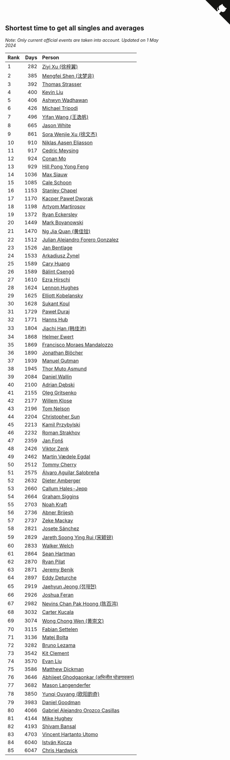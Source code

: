 ## Shortest time to get all singles and averages

*Note: Only current official events are taken into account.*
*Updated on  1 May 2024*

| Rank | Days | Person |
| :--- | ---: | :--- |
| 1 | 282 | [Ziyi Xu (徐梓翼)](https://www.worldcubeassociation.org/persons/2023XUZI01) |
| 2 | 385 | [Mengfei Shen (沈梦非)](https://www.worldcubeassociation.org/persons/2018SHEN07) |
| 3 | 392 | [Thomas Strasser](https://www.worldcubeassociation.org/persons/2022STRA10) |
| 4 | 400 | [Kevin Liu](https://www.worldcubeassociation.org/persons/2023LIUK02) |
| 5 | 406 | [Ashwyn Wadhawan](https://www.worldcubeassociation.org/persons/2022WADH02) |
| 6 | 426 | [Michael Tripodi](https://www.worldcubeassociation.org/persons/2021TRIP01) |
| 7 | 496 | [Yifan Wang (王逸帆)](https://www.worldcubeassociation.org/persons/2017WANY29) |
| 8 | 665 | [Jason White](https://www.worldcubeassociation.org/persons/2016WHIT16) |
| 9 | 861 | [Sora Wenjie Xu (徐文杰)](https://www.worldcubeassociation.org/persons/2016XUWE02) |
| 10 | 910 | [Niklas Aasen Eliasson](https://www.worldcubeassociation.org/persons/2021ELIA01) |
| 11 | 917 | [Cedric Meysing](https://www.worldcubeassociation.org/persons/2017MEYS02) |
| 12 | 924 | [Conan Mo](https://www.worldcubeassociation.org/persons/2020MOCO01) |
| 13 | 929 | [Hill Pong Yong Feng](https://www.worldcubeassociation.org/persons/2017FENG10) |
| 14 | 1036 | [Max Siauw](https://www.worldcubeassociation.org/persons/2017SIAU02) |
| 15 | 1085 | [Cale Schoon](https://www.worldcubeassociation.org/persons/2014SCHO02) |
| 16 | 1153 | [Stanley Chapel](https://www.worldcubeassociation.org/persons/2016CHAP04) |
| 17 | 1170 | [Kacper Paweł Dworak](https://www.worldcubeassociation.org/persons/2020DWOR01) |
| 18 | 1198 | [Artyom Martirosov](https://www.worldcubeassociation.org/persons/2016MART29) |
| 19 | 1372 | [Ryan Eckersley](https://www.worldcubeassociation.org/persons/2019ECKE02) |
| 20 | 1449 | [Mark Boyanowski](https://www.worldcubeassociation.org/persons/2014BOYA01) |
| 21 | 1470 | [Ng Jia Quan (黄佳铨)](https://www.worldcubeassociation.org/persons/2015QUAN03) |
| 22 | 1512 | [Julian Alejandro Forero Gonzalez](https://www.worldcubeassociation.org/persons/2018GONZ30) |
| 23 | 1526 | [Jan Bentlage](https://www.worldcubeassociation.org/persons/2010BENT01) |
| 24 | 1533 | [Arkadiusz Żynel](https://www.worldcubeassociation.org/persons/2018ZYNE01) |
| 25 | 1589 | [Cary Huang](https://www.worldcubeassociation.org/persons/2015HUAN48) |
| 26 | 1589 | [Bálint Csengő](https://www.worldcubeassociation.org/persons/2019CSEN01) |
| 27 | 1610 | [Ezra Hirschi](https://www.worldcubeassociation.org/persons/2019HIRS01) |
| 28 | 1624 | [Lennon Hughes](https://www.worldcubeassociation.org/persons/2017HUGH04) |
| 29 | 1625 | [Elliott Kobelansky](https://www.worldcubeassociation.org/persons/2019KOBE03) |
| 30 | 1628 | [Sukant Koul](https://www.worldcubeassociation.org/persons/2014KOUL01) |
| 31 | 1729 | [Paweł Duraj](https://www.worldcubeassociation.org/persons/2016DURA09) |
| 32 | 1771 | [Hanns Hub](https://www.worldcubeassociation.org/persons/2013HUBH01) |
| 33 | 1804 | [Jiachi Han (韩佳池)](https://www.worldcubeassociation.org/persons/2014HANJ02) |
| 34 | 1868 | [Helmer Ewert](https://www.worldcubeassociation.org/persons/2015EWER01) |
| 35 | 1869 | [Francisco Moraes Mandalozzo](https://www.worldcubeassociation.org/persons/2017MAND13) |
| 36 | 1890 | [Jonathan Blöcher](https://www.worldcubeassociation.org/persons/2018BLOC01) |
| 37 | 1939 | [Manuel Gutman](https://www.worldcubeassociation.org/persons/2017GUTM01) |
| 38 | 1945 | [Thor Muto Asmund](https://www.worldcubeassociation.org/persons/2017ASMU01) |
| 39 | 2084 | [Daniel Wallin](https://www.worldcubeassociation.org/persons/2013WALL03) |
| 40 | 2100 | [Adrian Dębski](https://www.worldcubeassociation.org/persons/2017DEBS01) |
| 41 | 2155 | [Oleg Gritsenko](https://www.worldcubeassociation.org/persons/2011GRIT01) |
| 42 | 2177 | [Willem Klose](https://www.worldcubeassociation.org/persons/2017KLOS01) |
| 43 | 2196 | [Tom Nelson](https://www.worldcubeassociation.org/persons/2013NELS01) |
| 44 | 2204 | [Christopher Sun](https://www.worldcubeassociation.org/persons/2017SUNC02) |
| 45 | 2213 | [Kamil Przybylski](https://www.worldcubeassociation.org/persons/2016PRZY01) |
| 46 | 2232 | [Roman Strakhov](https://www.worldcubeassociation.org/persons/2012STRA02) |
| 47 | 2359 | [Jan Fonš](https://www.worldcubeassociation.org/persons/2017FONS04) |
| 48 | 2426 | [Viktor Zenk](https://www.worldcubeassociation.org/persons/2016ZENK01) |
| 49 | 2462 | [Martin Vædele Egdal](https://www.worldcubeassociation.org/persons/2013EGDA02) |
| 50 | 2512 | [Tommy Cherry](https://www.worldcubeassociation.org/persons/2015CHER07) |
| 51 | 2575 | [Álvaro Aguilar Salobreña](https://www.worldcubeassociation.org/persons/2015SALO01) |
| 52 | 2632 | [Dieter Amberger](https://www.worldcubeassociation.org/persons/2016AMBE02) |
| 53 | 2660 | [Callum Hales-Jepp](https://www.worldcubeassociation.org/persons/2012HALE01) |
| 54 | 2664 | [Graham Siggins](https://www.worldcubeassociation.org/persons/2016SIGG01) |
| 55 | 2703 | [Noah Kraft](https://www.worldcubeassociation.org/persons/2016KRAF01) |
| 56 | 2736 | [Abner Brijesh](https://www.worldcubeassociation.org/persons/2016BRIJ01) |
| 57 | 2737 | [Zeke Mackay](https://www.worldcubeassociation.org/persons/2015MACK06) |
| 58 | 2821 | [Josete Sánchez](https://www.worldcubeassociation.org/persons/2015SANC18) |
| 59 | 2829 | [Jareth Soong Ying Rui (宋颖锐)](https://www.worldcubeassociation.org/persons/2016SOON01) |
| 60 | 2833 | [Walker Welch](https://www.worldcubeassociation.org/persons/2011WELC01) |
| 61 | 2864 | [Sean Hartman](https://www.worldcubeassociation.org/persons/2016HART02) |
| 62 | 2870 | [Ryan Pilat](https://www.worldcubeassociation.org/persons/2016PILA03) |
| 63 | 2871 | [Jeremy Benik](https://www.worldcubeassociation.org/persons/2016BENI05) |
| 64 | 2897 | [Eddy Deturche](https://www.worldcubeassociation.org/persons/2014DETU01) |
| 65 | 2919 | [Jaehyun Jeong (정재현)](https://www.worldcubeassociation.org/persons/2016JEON02) |
| 66 | 2926 | [Joshua Feran](https://www.worldcubeassociation.org/persons/2011FERA01) |
| 67 | 2982 | [Nevins Chan Pak Hoong (陈百鸿)](https://www.worldcubeassociation.org/persons/2010CHAN20) |
| 68 | 3032 | [Carter Kucala](https://www.worldcubeassociation.org/persons/2015KUCA01) |
| 69 | 3074 | [Wong Chong Wen (黄崇文)](https://www.worldcubeassociation.org/persons/2014WENW01) |
| 70 | 3115 | [Fabian Settelen](https://www.worldcubeassociation.org/persons/2015SETT01) |
| 71 | 3136 | [Matej Bolta](https://www.worldcubeassociation.org/persons/2015BOLT01) |
| 72 | 3282 | [Bruno Lezama](https://www.worldcubeassociation.org/persons/2014LEZA02) |
| 73 | 3542 | [Kit Clement](https://www.worldcubeassociation.org/persons/2008CLEM01) |
| 74 | 3570 | [Evan Liu](https://www.worldcubeassociation.org/persons/2009LIUE01) |
| 75 | 3586 | [Matthew Dickman](https://www.worldcubeassociation.org/persons/2013DICK01) |
| 76 | 3646 | [Abhijeet Ghodgaonkar (अभिजीत घोडगावकर)](https://www.worldcubeassociation.org/persons/2013GHOD01) |
| 77 | 3682 | [Mason Langenderfer](https://www.worldcubeassociation.org/persons/2013LANG03) |
| 78 | 3850 | [Yunqi Ouyang (欧阳韵奇)](https://www.worldcubeassociation.org/persons/2007YUNQ01) |
| 79 | 3983 | [Daniel Goodman](https://www.worldcubeassociation.org/persons/2013GOOD01) |
| 80 | 4066 | [Gabriel Alejandro Orozco Casillas](https://www.worldcubeassociation.org/persons/2008CASI01) |
| 81 | 4144 | [Mike Hughey](https://www.worldcubeassociation.org/persons/2007HUGH01) |
| 82 | 4193 | [Shivam Bansal](https://www.worldcubeassociation.org/persons/2011BANS02) |
| 83 | 4703 | [Vincent Hartanto Utomo](https://www.worldcubeassociation.org/persons/2010UTOM01) |
| 84 | 6040 | [István Kocza](https://www.worldcubeassociation.org/persons/2005KOCZ01) |
| 85 | 6047 | [Chris Hardwick](https://www.worldcubeassociation.org/persons/2003HARD01) |


<a href="https://github.com/JustinTimeCuber/wca_statistics" class="github-corner" aria-label="View source on Github"><svg width="80" height="80" viewBox="0 0 250 250" style="fill:#151513; color:#fff; position: absolute; top: 0; border: 0; right: 0;" aria-hidden="true"><path d="M0,0 L115,115 L130,115 L142,142 L250,250 L250,0 Z"></path><path d="M128.3,109.0 C113.8,99.7 119.0,89.6 119.0,89.6 C122.0,82.7 120.5,78.6 120.5,78.6 C119.2,72.0 123.4,76.3 123.4,76.3 C127.3,80.9 125.5,87.3 125.5,87.3 C122.9,97.6 130.6,101.9 134.4,103.2" fill="currentColor" style="transform-origin: 130px 106px;" class="octo-arm"></path><path d="M115.0,115.0 C114.9,115.1 118.7,116.5 119.8,115.4 L133.7,101.6 C136.9,99.2 139.9,98.4 142.2,98.6 C133.8,88.0 127.5,74.4 143.8,58.0 C148.5,53.4 154.0,51.2 159.7,51.0 C160.3,49.4 163.2,43.6 171.4,40.1 C171.4,40.1 176.1,42.5 178.8,56.2 C183.1,58.6 187.2,61.8 190.9,65.4 C194.5,69.0 197.7,73.2 200.1,77.6 C213.8,80.2 216.3,84.9 216.3,84.9 C212.7,93.1 206.9,96.0 205.4,96.6 C205.1,102.4 203.0,107.8 198.3,112.5 C181.9,128.9 168.3,122.5 157.7,114.1 C157.9,116.9 156.7,120.9 152.7,124.9 L141.0,136.5 C139.8,137.7 141.6,141.9 141.8,141.8 Z" fill="currentColor" class="octo-body"></path></svg></a><style>.github-corner:hover .octo-arm{animation:octocat-wave 560ms ease-in-out}@keyframes octocat-wave{0%,100%{transform:rotate(0)}20%,60%{transform:rotate(-25deg)}40%,80%{transform:rotate(10deg)}}@media (max-width:500px){.github-corner:hover .octo-arm{animation:none}.github-corner .octo-arm{animation:octocat-wave 560ms ease-in-out}}</style>
